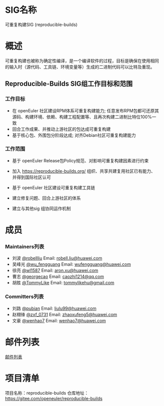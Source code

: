 # SIG名称
可重复构建SIG (reproducible-builds)

# 概述
可重复构建也被称为确定性编译，是一个编译软件的过程，目标是确保在使用相同的输入时（源代码、工具链、环境变量等）生成的二进制代码可以比特及重现。

## Reproducible-Builds SIG组工作目标和范围

### 工作目标
- 在 openEuler 社区建设RPM体系可重复构建能力; 任意发布RPM包都可还原其源码、构建环境、依赖、构建工程配置等、且再次构建二进制比特位100%一致
- 回合工作成果、并推动上游社区的包达成可重复构建
- 基于核心包、外围包分阶段达成; 对齐Debian社区可重复构建能力

### 工作范围
- 基于 openEuler Release包Policy规范、对影响可重复构建因素进行约束
  
- 加入 https://reproducible-builds.org/ 组织、共享共建复用社区已有能力、并得到国际社区认可
  
- 基于 openEuler 社区建设可重复构建工具链
  
- 建立修复问题、回合上游社区的体系 

- 建立与其他sig 组协同运作机制


# 成员

### Maintainers列表
- 刘波 [@robellliu](https://gitee.com/robellliu/) Email: robell.liu@huawei.com
- 吴峰光 [@wu_fengguang](https://gitee.com/wu_fengguang/) Email: wufengguang@huawei.com
- 徐亮 [@wl1587](https://gitee.com/wl1587/) Email: aron.xu@huawei.com
- 曹志 [@georgecao](https://gitee.com/georgecao) Email: caozhi1214@qq.com
- 胡胜 [@TommyLike](https://gitee.com/TommyLike) Email: tommylikehu@gmail.com

### Committers列表
- 刘路 [@pubian](https://gitee.com/pubian/) Email: liulu99@huawei.com
- 赵栩锋 [@zxf_0731](https://gitee.com/zxf_0731/) Email: zhaoxufeng5@huawei.com
- 文豪 [@wenhao7](https://gitee.com/wenhao7/) Email: wenhao7@huawei.com

# 邮件列表

[邮件列表](dev@openeuler.org)

# 项目清单
项目名称：reproducible-builds
仓库地址：https://gitee.com/openeuler/reproducible-builds
